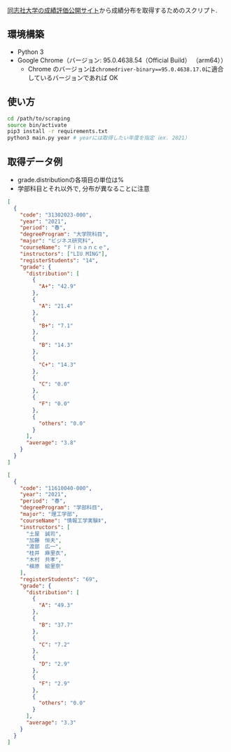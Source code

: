 [同志社大学の成績評価公開サイト](https://duet.doshisha.ac.jp/kokai/html/fi/fi020/FI02001G.html)から成績分布を取得するためのスクリプト.

## 環境構築

- Python 3
- Google Chrome（バージョン: 95.0.4638.54（Official Build） （arm64））
  - Chrome のバージョンは`chromedriver-binary==95.0.4638.17.0`に適合しているバージョンであれば OK

## 使い方

```bash
cd /path/to/scraping
source bin/activate
pip3 install -r requirements.txt
python3 main.py year # yearには取得したい年度を指定（ex. 2021）
```

## 取得データ例
- grade.distributionの各項目の単位は%
- 学部科目とそれ以外で, 分布が異なることに注意
```json
[
  {
    "code": "31302023-000",
    "year": "2021",
    "period": "春",
    "degreeProgram": "大学院科目",
    "major": "ビジネス研究科",
    "courseName": "Ｆｉｎａｎｃｅ",
    "instructors": ["LIU MING"],
    "registerStudents": "14",
    "grade": {
      "distribution": [
        {
          "A+": "42.9"
        },
        {
          "A": "21.4"
        },
        {
          "B+": "7.1"
        },
        {
          "B": "14.3"
        },
        {
          "C+": "14.3"
        },
        {
          "C": "0.0"
        },
        {
          "F": "0.0"
        },
        {
          "others": "0.0"
        }
      ],
      "average": "3.8"
    }
  }
]
```

```json
[
  {
    "code": "11610040-000",
    "year": "2021",
    "period": "春",
    "degreeProgram": "学部科目",
    "major": "理工学部",
    "courseName": "情報工学実験Ⅱ",
    "instructors": [
      "土屋　誠司",
      "加藤　恒夫",
      "渡部　広一",
      "桂井　麻里衣",
      "木村　共孝",
      "槇原　絵里奈"
    ],
    "registerStudents": "69",
    "grade": {
      "distribution": [
        {
          "A": "49.3"
        },
        {
          "B": "37.7"
        },
        {
          "C": "7.2"
        },
        {
          "D": "2.9"
        },
        {
          "F": "2.9"
        },
        {
          "others": "0.0"
        }
      ],
      "average": "3.3"
    }
  }
]
```
